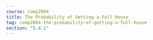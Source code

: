 ```yaml
---
course: comp2804
title: The Probability of Getting a Full House
tag: comp2804-the-probability-of-getting-a-full-house
section: "5.4.1"
---
```

